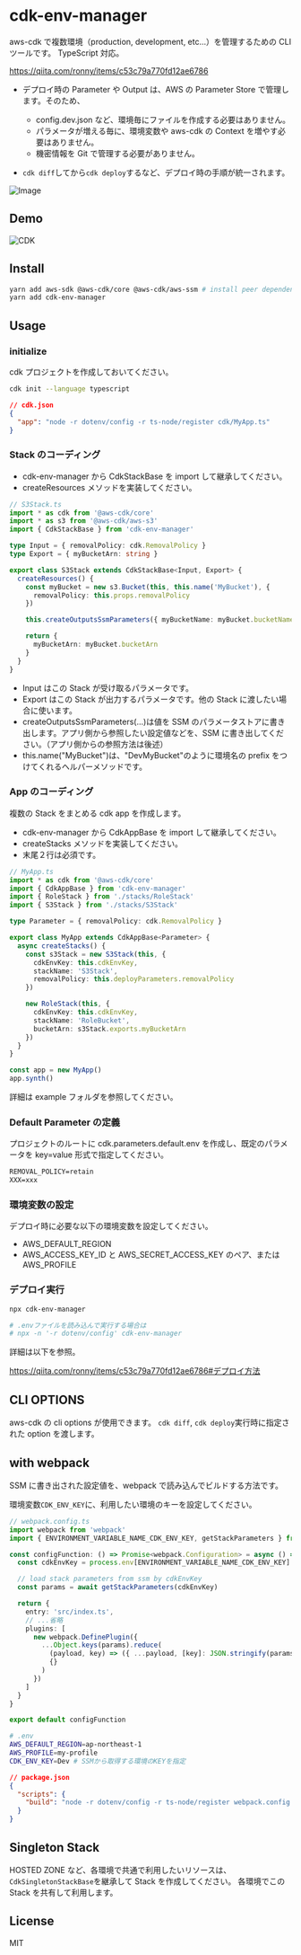 # cdk-env-manager

aws-cdk で複数環境（production, development, etc...）を管理するための CLI ツールです。
TypeScript 対応。

<https://qiita.com/ronny/items/c53c79a770fd12ae6786>

- デプロイ時の Parameter や Output は、AWS の Parameter Store で管理します。そのため、

  - config.dev.json など、環境毎にファイルを作成する必要はありません。
  - パラメータが増える毎に、環境変数や aws-cdk の Context を増やす必要はありません。
  - 機密情報を Git で管理する必要がありません。

- `cdk diff`してから`cdk deploy`するなど、デプロイ時の手順が統一されます。

![Image](./assets/cdk-env-manager-image.png)

## Demo

![CDK](./assets/cdk.gif 'cdk')

## Install

```sh
yarn add aws-sdk @aws-cdk/core @aws-cdk/aws-ssm # install peer dependencies
yarn add cdk-env-manager
```

## Usage

### initialize

cdk プロジェクトを作成しておいてください。

```sh
cdk init --language typescript
```

```json
// cdk.json
{
  "app": "node -r dotenv/config -r ts-node/register cdk/MyApp.ts"
}
```

### Stack のコーディング

- cdk-env-manager から CdkStackBase を import して継承してください。
- createResources メソッドを実装してください。

```typescript
// S3Stack.ts
import * as cdk from '@aws-cdk/core'
import * as s3 from '@aws-cdk/aws-s3'
import { CdkStackBase } from 'cdk-env-manager'

type Input = { removalPolicy: cdk.RemovalPolicy }
type Export = { myBucketArn: string }

export class S3Stack extends CdkStackBase<Input, Export> {
  createResources() {
    const myBucket = new s3.Bucket(this, this.name('MyBucket'), {
      removalPolicy: this.props.removalPolicy
    })

    this.createOutputsSsmParameters({ myBucketName: myBucket.bucketName })

    return {
      myBucketArn: myBucket.bucketArn
    }
  }
}
```

- Input はこの Stack が受け取るパラメータです。
- Export はこの Stack が出力するパラメータです。他の Stack に渡したい場合に使います。
- createOutputsSsmParameters(...)は値を SSM のパラメータストアに書き出します。アプリ側から参照したい設定値などを、SSM に書き出してください。（アプリ側からの参照方法は後述）
- this.name("MyBucket")は、"DevMyBucket"のように環境名の prefix をつけてくれるヘルパーメソッドです。

### App のコーディング

複数の Stack をまとめる cdk app を作成します。

- cdk-env-manager から CdkAppBase を import して継承してください。
- createStacks メソッドを実装してください。
- 末尾２行は必須です。

```typescript
// MyApp.ts
import * as cdk from '@aws-cdk/core'
import { CdkAppBase } from 'cdk-env-manager'
import { RoleStack } from './stacks/RoleStack'
import { S3Stack } from './stacks/S3Stack'

type Parameter = { removalPolicy: cdk.RemovalPolicy }

export class MyApp extends CdkAppBase<Parameter> {
  async createStacks() {
    const s3Stack = new S3Stack(this, {
      cdkEnvKey: this.cdkEnvKey,
      stackName: 'S3Stack',
      removalPolicy: this.deployParameters.removalPolicy
    })

    new RoleStack(this, {
      cdkEnvKey: this.cdkEnvKey,
      stackName: 'RoleBucket',
      bucketArn: s3Stack.exports.myBucketArn
    })
  }
}

const app = new MyApp()
app.synth()
```

詳細は example フォルダを参照してください。

### Default Parameter の定義

プロジェクトのルートに cdk.parameters.default.env を作成し、既定のパラメータを key=value 形式で指定してください。

```txt
REMOVAL_POLICY=retain
XXX=xxx
```

### 環境変数の設定

デプロイ時に必要な以下の環境変数を設定してください。

- AWS_DEFAULT_REGION
- AWS_ACCESS_KEY_ID と AWS_SECRET_ACCESS_KEY のペア、または AWS_PROFILE

### デプロイ実行

```sh
npx cdk-env-manager

# .envファイルを読み込んで実行する場合は
# npx -n '-r dotenv/config' cdk-env-manager
```

詳細は以下を参照。

<https://qiita.com/ronny/items/c53c79a770fd12ae6786#デプロイ方法>

## CLI OPTIONS

aws-cdk の cli options が使用できます。
`cdk diff`, `cdk deploy`実行時に指定された option を渡します。

## with webpack

SSM に書き出された設定値を、webpack で読み込んでビルドする方法です。

環境変数`CDK_ENV_KEY`に、利用したい環境のキーを設定してください。

```typescript
// webpack.config.ts
import webpack from 'webpack'
import { ENVIRONMENT_VARIABLE_NAME_CDK_ENV_KEY, getStackParameters } from 'cdk-env-manager'

const configFunction: () => Promise<webpack.Configuration> = async () => {
  const cdkEnvKey = process.env[ENVIRONMENT_VARIABLE_NAME_CDK_ENV_KEY]

  // load stack parameters from ssm by cdkEnvKey
  const params = await getStackParameters(cdkEnvKey)

  return {
    entry: 'src/index.ts',
    // ...省略
    plugins: [
      new webpack.DefinePlugin({
        ...Object.keys(params).reduce(
          (payload, key) => ({ ...payload, [key]: JSON.stringify(params[key]) }),
          {}
        )
      })
    ]
  }
}

export default configFunction
```

```sh
# .env
AWS_DEFAULT_REGION=ap-northeast-1
AWS_PROFILE=my-profile
CDK_ENV_KEY=Dev # SSMから取得する環境のKEYを指定
```

```json
// package.json
{
  "scripts": {
    "build": "node -r dotenv/config -r ts-node/register webpack.config.ts"
  }
}
```

## Singleton Stack

HOSTED ZONE など、各環境で共通で利用したいリソースは、`CdkSingletonStackBase`を継承して Stack を作成してください。
各環境でこの Stack を共有して利用します。

## License

MIT
